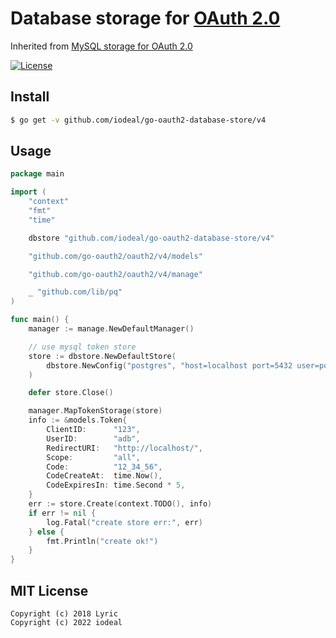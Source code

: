 # Database storage for [OAuth 2.0](https://github.com/go-oauth2/oauth2)
Inherited from [MySQL storage for OAuth 2.0](https://github.com/go-oauth2/mysql)

[![License][license-image]][license-url]

## Install

``` bash
$ go get -v github.com/iodeal/go-oauth2-database-store/v4
```

## Usage

``` go
package main

import (
	"context"
	"fmt"
	"time"

	dbstore "github.com/iodeal/go-oauth2-database-store/v4"

	"github.com/go-oauth2/oauth2/v4/models"

	"github.com/go-oauth2/oauth2/v4/manage"

	_ "github.com/lib/pq"
)

func main() {
	manager := manage.NewDefaultManager()

	// use mysql token store
	store := dbstore.NewDefaultStore(
		dbstore.NewConfig("postgres", "host=localhost port=5432 user=postgres password=123456 dbname=postgres sslmode=disable"),
	)

	defer store.Close()

	manager.MapTokenStorage(store)
	info := &models.Token{
		ClientID:      "123",
		UserID:        "adb",
		RedirectURI:   "http://localhost/",
		Scope:         "all",
		Code:          "12_34_56",
		CodeCreateAt:  time.Now(),
		CodeExpiresIn: time.Second * 5,
	}
	err := store.Create(context.TODO(), info)
	if err != nil {
		log.Fatal("create store err:", err)
	} else {
		fmt.Println("create ok!")
	}
}

```

## MIT License

```
Copyright (c) 2018 Lyric
Copyright (c) 2022 iodeal
```

[license-url]: http://opensource.org/licenses/MIT
[license-image]: https://img.shields.io/npm/l/express.svg
